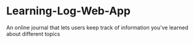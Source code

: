 # Learning-Log-Web-App
An online journal that lets users keep track of information you've learned about different topics
